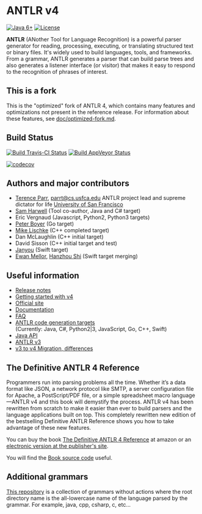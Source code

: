 # ANTLR v4

[![Java 6+](https://img.shields.io/badge/java-6+-4c7e9f.svg)](http://java.oracle.com) [![License](https://img.shields.io/badge/license-BSD-blue.svg)](https://raw.githubusercontent.com/tunnelvisionlabs/antlr4/master/LICENSE.txt)

**ANTLR** (ANother Tool for Language Recognition) is a powerful parser generator for reading, processing, executing, or translating structured text or binary files. It's widely used to build languages, tools, and frameworks. From a grammar, ANTLR generates a parser that can build parse trees and also generates a listener interface (or visitor) that makes it easy to respond to the recognition of phrases of interest.

## This is a fork

This is the "optimized" fork of ANTLR 4, which contains many features and optimizations not present in the reference release. For information about these features, see [doc/optimized-fork.md](doc/optimized-fork.md).

## Build Status

[![Build Travis-CI Status](https://travis-ci.org/tunnelvisionlabs/antlr4.svg?branch=master)](https://travis-ci.org/tunnelvisionlabs/antlr4) [![Build AppVeyor Status](https://ci.appveyor.com/api/projects/status/ba3jofc6j63wrl89/branch/master?svg=true)](https://ci.appveyor.com/project/sharwell/antlr4/branch/master)

[![codecov](https://codecov.io/gh/sharwell/antlr4/branch/optimized/graph/badge.svg)](https://codecov.io/gh/sharwell/antlr4)

## Authors and major contributors

* [Terence Parr](http://www.cs.usfca.edu/~parrt/), parrt@cs.usfca.edu
ANTLR project lead and supreme dictator for life
[University of San Francisco](http://www.usfca.edu/)
* [Sam Harwell](http://tunnelvisionlabs.com/) (Tool co-author, Java and C# target)
* Eric Vergnaud (Javascript, Python2, Python3 targets)
* [Peter Boyer](https://github.com/pboyer) (Go target)
* [Mike Lischke](http://www.soft-gems.net/) (C++ completed target)
* Dan McLaughlin (C++ initial target)
* David Sisson (C++ initial target and test)
* [Janyou](https://github.com/janyou) (Swift target)
* [Ewan Mellor](https://github.com/ewanmellor), [Hanzhou Shi](https://github.com/hanjoes) (Swift target merging)

## Useful information

* [Release notes](https://github.com/tunnelvisionlabs/antlr4/releases)
* [Getting started with v4](https://github.com/tunnelvisionlabs/antlr4/blob/master/doc/getting-started.md)
* [Official site](http://www.antlr.org/)
* [Documentation](https://github.com/tunnelvisionlabs/antlr4/blob/master/doc/index.md)
* [FAQ](https://github.com/tunnelvisionlabs/antlr4/blob/master/doc/faq/index.md)
* [ANTLR code generation targets](https://github.com/tunnelvisionlabs/antlr4/blob/master/doc/targets.md)<br>(Currently: Java, C#, Python2|3, JavaScript, Go, C++, Swift)
* [Java API](http://www.antlr.org/api/Java/index.html)
* [ANTLR v3](http://www.antlr3.org/)
* [v3 to v4 Migration, differences](https://github.com/tunnelvisionlabs/antlr4/blob/master/doc/faq/general.md)

## The Definitive ANTLR 4 Reference

Programmers run into parsing problems all the time. Whether it’s a data format like JSON, a network protocol like SMTP, a server configuration file for Apache, a PostScript/PDF file, or a simple spreadsheet macro language—ANTLR v4 and this book will demystify the process. ANTLR v4 has been rewritten from scratch to make it easier than ever to build parsers and the language applications built on top. This completely rewritten new edition of the bestselling Definitive ANTLR Reference shows you how to take advantage of these new features.

You can buy the book [The Definitive ANTLR 4 Reference](http://amzn.com/1934356999) at amazon or an [electronic version at the publisher's site](https://pragprog.com/book/tpantlr2/the-definitive-antlr-4-reference).

You will find the [Book source code](http://pragprog.com/titles/tpantlr2/source_code) useful.

## Additional grammars
[This repository](https://github.com/antlr/grammars-v4) is a collection of grammars without actions where the
root directory name is the all-lowercase name of the language parsed
by the grammar. For example, java, cpp, csharp, c, etc...
